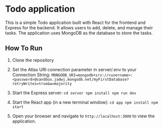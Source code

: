 # Todo application

This is a simple Todo application built with React for the frontend and Express for the backend. It allows users to add, delete, and manage their tasks. The application uses MongoDB as the database to store the tasks.

## How To Run

1. Clone the repository

2. Set the Atlas URI connection parameter in server/.env to your Connection String:
   `MONGODB_URI=mongodb+srv://<username>:<password>@sandbox.jadwj.mongodb.net/myFirstDatabase?retryWrites=true&w=majority`

3. Start the Express server:
   `cd server
npm install
npm run dev`

4. Start the React app (in a new terminal window):
   `cd app
npm install
npm start`

5. Open your browser and navigate to `http://localhost:3000` to view the application.
